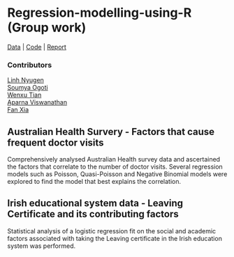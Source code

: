 # Regression-modelling-using-R (Group work)
[Data](https://github.com/SoumyaO/Regression-modelling-using-R-group/blob/main/Visits.txt) | [Code](https://github.com/SoumyaO/Regression-modelling-using-R-group/blob/main/Q1_code.R) | [Report](https://github.com/SoumyaO/Regression-modelling-using-R-group/blob/main/Group%206%20-%20SMM634%20-%20Final%20coursework.pdf)

### Contributors
[Linh Nyugen](https://github.com/jill-data)  
[Soumya Ogoti](https://github.com/SoumyaO)  
[Wenxu Tian](https://github.com/Wayne599)  
[Aparna Viswanathan](https://github.com/aparnav97)  
[Fan Xia](https://github.com/FanXia1227)

## Australian Health Survery - Factors that cause frequent doctor visits
Comprehensively analysed Australian Health survey data and ascertained the factors that correlate to the number of doctor visits. Several regression models such as Poisson, Quasi-Poisson and Negative Binomial models were explored to find the model that best explains the correlation. 

## Irish educational system data - Leaving Certificate and its contributing factors
Statistical analysis of a logistic regression fit on the social and academic factors associated with taking the Leaving certificate in the Irish education system was performed. 


